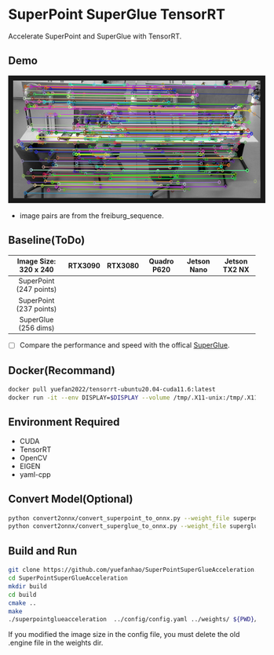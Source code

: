 # SuperPoint SuperGlue TensorRT
Accelerate SuperPoint and SuperGlue with TensorRT.

## Demo
<img src="image/match_image.png" width = "640" height = "240"  alt="match_image" border="10" />

* image pairs are from the freiburg_sequence.

## Baseline(ToDo)

| Image Size: 320 x 240  | RTX3090 | RTX3080 | Quadro P620 | Jetson Nano | Jetson TX2 NX |  
|:----------------------:|:-------:|:-------:|:-----------:|:-----------:|:-------------:|
| SuperPoint (247 points)|         |         |             |             |               |
| SuperPoint (237 points)|         |         |             |             |               |
| SuperGlue (256 dims)   |         |         |             |             |               |


- [ ] Compare the performance and speed with the offical [SuperGlue](https://github.com/magicleap/SuperGluePretrainedNetwork).

## Docker(Recommand)
```bash
docker pull yuefan2022/tensorrt-ubuntu20.04-cuda11.6:latest
docker run -it --env DISPLAY=$DISPLAY --volume /tmp/.X11-unix:/tmp/.X11-unix --privileged --runtime nvidia --gpus all --volume ${PWD}:/workspace --workdir /workspace --name tensorrt yuefan2022/tensorrt-ubuntu20.04-cuda11.6:latest /bin/bash
```

## Environment Required
* CUDA
* TensorRT
* OpenCV
* EIGEN
* yaml-cpp

## Convert Model(Optional)
```bash
python convert2onnx/convert_superpoint_to_onnx.py --weight_file superpoint_pth_file_path --output_dir superpoint_onnx_file_dir
python convert2onnx/convert_superglue_to_onnx.py --weight_file superglue_pth_file_path --output_dir superglue_onnx_file_dir
```

## Build and Run
```bash
git clone https://github.com/yuefanhao/SuperPointSuperGlueAcceleration.git
cd SuperPointSuperGlueAcceleration
mkdir build
cd build
cmake ..
make
./superpointglueacceleration  ../config/config.yaml ../weights/ ${PWD}/../image/image0.png ${PWD}/../image/image1.png
```
If you modified the image size in the config file, you must delete the old .engine file in the weights dir.
